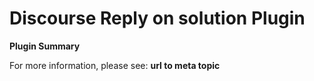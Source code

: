 # **Discourse Reply on solution** Plugin

**Plugin Summary**

For more information, please see: **url to meta topic**
